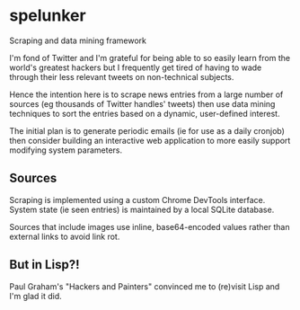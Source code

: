 # spelunker

Scraping and data mining framework

I'm fond of Twitter and I'm grateful for being able to so easily learn from the world's greatest
hackers but I frequently get tired of having to wade through their less relevant tweets on
non-technical subjects.

Hence the intention here is to scrape news entries from a large number of sources (eg thousands of
Twitter handles' tweets) then use data mining techniques to sort the entries based on a dynamic,
user-defined interest.

The initial plan is to generate periodic emails (ie for use as a daily cronjob) then consider
building an interactive web application to more easily support modifying system parameters.

## Sources

Scraping is implemented using a custom Chrome DevTools interface.  System state (ie seen entries) is
maintained by a local SQLite database.

Sources that include images use inline, base64-encoded values rather than external links to avoid
link rot.

## But in Lisp?!

Paul Graham's "Hackers and Painters" convinced me to (re)visit Lisp and I'm glad it did.

